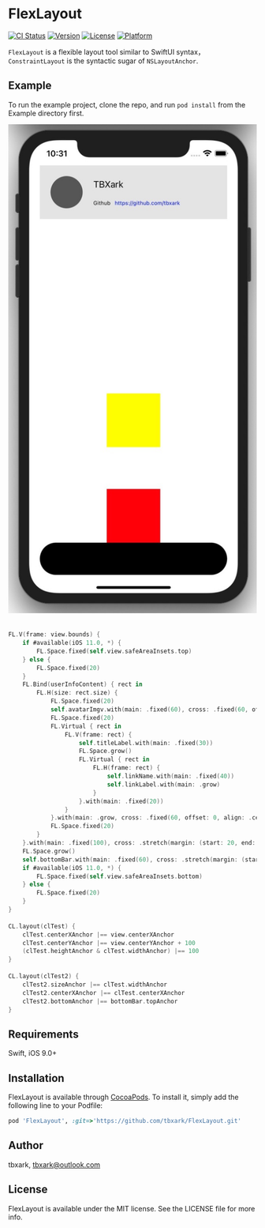 # FlexLayout

[![CI Status](https://img.shields.io/travis/tbxark/FlexLayout.svg?style=flat)](https://travis-ci.org/tbxark/FlexLayout)
[![Version](https://img.shields.io/cocoapods/v/FlexLayout.svg?style=flat)](https://cocoapods.org/pods/FlexLayout)
[![License](https://img.shields.io/cocoapods/l/FlexLayout.svg?style=flat)](https://cocoapods.org/pods/FlexLayout)
[![Platform](https://img.shields.io/cocoapods/p/FlexLayout.svg?style=flat)](https://cocoapods.org/pods/FlexLayout)


`FlexLayout` is a flexible layout tool similar to SwiftUI syntax， `ConstraintLayout` is the syntactic sugar of  `NSLayoutAnchor`.

## Example

To run the example project, clone the repo, and run `pod install` from the Example directory first.

![demo](./demo.jpeg)


```swift

FL.V(frame: view.bounds) {
    if #available(iOS 11.0, *) {
        FL.Space.fixed(self.view.safeAreaInsets.top)
    } else {
        FL.Space.fixed(20)
    }
    FL.Bind(userInfoContent) { rect in
        FL.H(size: rect.size) {
            FL.Space.fixed(20)
            self.avatarImgv.with(main: .fixed(60), cross: .fixed(60, offset: 0, align: .center))
            FL.Space.fixed(20)
            FL.Virtual { rect in
                FL.V(frame: rect) {
                    self.titleLabel.with(main: .fixed(30))
                    FL.Space.grow()
                    FL.Virtual { rect in
                        FL.H(frame: rect) {
                            self.linkName.with(main: .fixed(40))
                            self.linkLabel.with(main: .grow)
                        }
                    }.with(main: .fixed(20))
                }
            }.with(main: .grow, cross: .fixed(60, offset: 0, align: .center))
            FL.Space.fixed(20)
        }
    }.with(main: .fixed(100), cross: .stretch(margin: (start: 20, end: 20)))
    FL.Space.grow()
    self.bottomBar.with(main: .fixed(60), cross: .stretch(margin: (start: 20, end: 20)))
    if #available(iOS 11.0, *) {
        FL.Space.fixed(self.view.safeAreaInsets.bottom)
    } else {
        FL.Space.fixed(20)
    }
}

CL.layout(clTest) {
    clTest.centerXAnchor |== view.centerXAnchor
    clTest.centerYAnchor |== view.centerYAnchor + 100
    (clTest.heightAnchor & clTest.widthAnchor) |== 100
}

CL.layout(clTest2) {
    clTest2.sizeAnchor |== clTest.widthAnchor
    clTest2.centerXAnchor |== clTest.centerXAnchor
    clTest2.bottomAnchor |== bottomBar.topAnchor
}


```

## Requirements

Swift, iOS 9.0+


## Installation

FlexLayout is available through [CocoaPods](https://cocoapods.org). To install
it, simply add the following line to your Podfile:

```ruby
pod 'FlexLayout', :git=>'https://github.com/tbxark/FlexLayout.git'
```

## Author

tbxark, tbxark@outlook.com

## License

FlexLayout is available under the MIT license. See the LICENSE file for more info.
